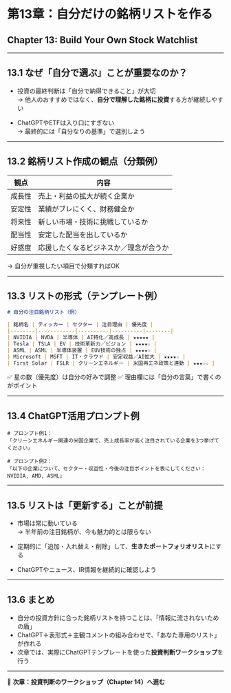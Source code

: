 # 第13章：自分だけの銘柄リストを作る  
## Chapter 13: Build Your Own Stock Watchlist

---

## 13.1 なぜ「自分で選ぶ」ことが重要なのか？

- 投資の最終判断は「自分で納得できること」が大切  
→ 他人のおすすめではなく、**自分で理解した銘柄に投資**する方が継続しやすい

- ChatGPTやETFは入り口にすぎない  
→ 最終的には「自分なりの基準」で選別しよう

---

## 13.2 銘柄リスト作成の観点（分類例）

| 観点 | 内容 |
|------|------|
| 成長性 | 売上・利益の拡大が続く企業か |
| 安定性 | 業績がブレにくく、財務健全か |
| 将来性 | 新しい市場・技術に挑戦しているか |
| 配当性 | 安定した配当を出しているか |
| 好感度 | 応援したくなるビジネスか／理念が合うか |

→ 自分が重視したい項目で分類すればOK

---

## 13.3 リストの形式（テンプレート例）

```markdown
# 自分の注目銘柄リスト（例）

| 銘柄名 | ティッカー | セクター | 注目理由 | 優先度 |
|--------|------------|----------|----------|--------|
| NVIDIA | NVDA | 半導体 | AI特化／高成長 | ★★★★★ |
| Tesla | TSLA | EV | 技術革新力／ビジョン | ★★★★☆ |
| ASML | ASML | 半導体装置 | EUV技術の独占 | ★★★★☆ |
| Microsoft | MSFT | IT・クラウド | 安定収益／AI拡大 | ★★★★☆ |
| First Solar | FSLR | クリーンエネルギー | 米国再エネ政策と連動 | ★★★☆☆ |
```

✅ 星の数（優先度）は自分の好みで調整
✅ 理由欄には「自分の言葉」で書くのがポイント

---

## 13.4 ChatGPT活用プロンプト例
```
# プロンプト例1：
「クリーンエネルギー関連の米国企業で、売上成長率が高く注目されている企業を3つ挙げてください」

# プロンプト例2：
「以下の企業について、セクター・収益性・今後の注目ポイントを表にしてください：NVIDIA, AMD, ASML」
```
---

## 13.5 リストは「更新する」ことが前提

- 市場は常に動いている  
→ 半年前の注目銘柄が、今も魅力的とは限らない

- 定期的に「追加・入れ替え・削除」して、**生きたポートフォリオリスト**にする

- ChatGPTやニュース、IR情報を継続的に確認しよう

---

## 13.6 まとめ

- 自分の投資方針に合った銘柄リストを持つことは、「情報に流されないための盾」  
- ChatGPT＋表形式＋主観コメントの組み合わせで、「あなた専用のリスト」が作れる  
- 次章では、実際にChatGPTテンプレートを使った**投資判断ワークショップ**を行う

---

📌 **次章：投資判断のワークショップ（Chapter 14）へ進む**
